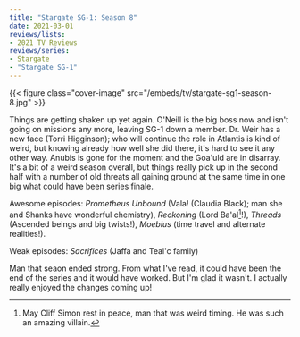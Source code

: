 ```yaml
---
title: "Stargate SG-1: Season 8"
date: 2021-03-01
reviews/lists:
- 2021 TV Reviews
reviews/series:
- Stargate
- "Stargate SG-1"
---
```

{{< figure class="cover-image" src="/embeds/tv/stargate-sg1-season-8.jpg" >}}

Things are getting shaken up yet again. O'Neill is the big boss now and isn't going on missions any more, leaving SG-1 down a member. Dr. Weir has a new face (Torri Higginson); who will continue the role in Atlantis is kind of weird, but knowing already how well she did there, it's hard to see it any other way. Anubis is gone for the moment and the Goa'uld are in disarray. It's a bit of a weird season overall, but things really pick up in the second half with a number of old threats all gaining ground at the same time in one big what could have been series finale. 

Awesome episodes: *Prometheus Unbound* (Vala! (Claudia Black); man she and Shanks have wonderful chemistry), *Reckoning* (Lord Ba'al[^rip]!), *Threads* (Ascended beings and big twists!), *Moebius* (time travel and alternate realities!). 

Weak episodes: *Sacrifices* (Jaffa and Teal'c family)

Man that seaon ended strong. From what I've read, it could have been the end of the series and it would have worked. But I'm glad it wasn't. I actually really enjoyed the changes coming up!

[^rip]: May Cliff Simon rest in peace, man that was weird timing. He was such an amazing villain. 